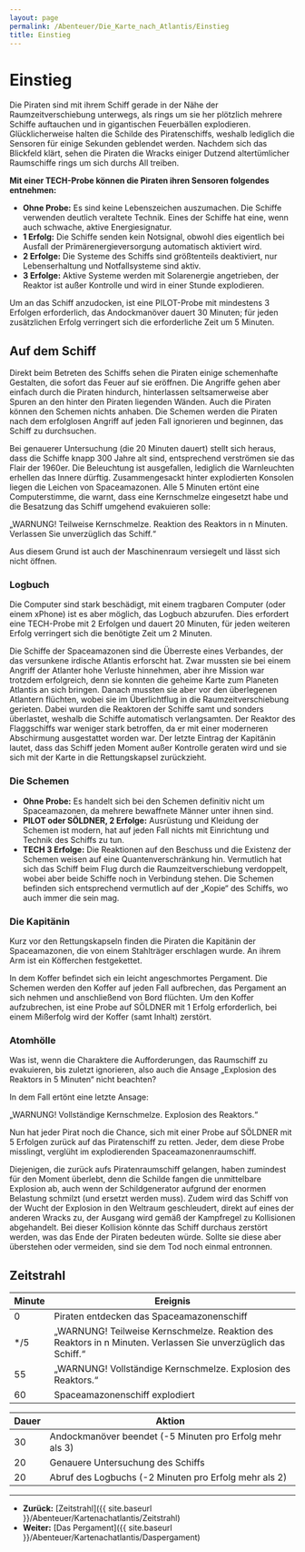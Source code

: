 ```yaml
---
layout: page
permalink: /Abenteuer/Die_Karte_nach_Atlantis/Einstieg
title: Einstieg
---
```


# Einstieg

Die Piraten sind mit ihrem Schiff gerade in der Nähe der Raumzeitverschiebung unterwegs, als rings um sie her plötzlich mehrere Schiffe auftauchen und in gigantischen Feuerbällen explodieren. Glücklicherweise halten die Schilde des Piratenschiffs, weshalb lediglich die Sensoren für einige Sekunden geblendet werden. Nachdem sich das Blickfeld klärt, sehen die Piraten die Wracks einiger Dutzend altertümlicher Raumschiffe rings um sich durchs All treiben.

**Mit einer TECH-Probe können die Piraten ihren Sensoren folgendes entnehmen:**

- **Ohne Probe:** Es sind keine Lebenszeichen auszumachen. Die Schiffe verwenden deutlich veraltete Technik. Eines der Schiffe hat eine, wenn auch schwache, aktive Energiesignatur.
- **1 Erfolg:** Die Schiffe senden kein Notsignal, obwohl dies eigentlich bei Ausfall der Primärenergieversorgung automatisch aktiviert wird.
- **2 Erfolge:** Die Systeme des Schiffs sind größtenteils deaktiviert, nur Lebenserhaltung und Notfallsysteme sind aktiv.
- **3 Erfolge:** Aktive Systeme werden mit Solarenergie angetrieben, der Reaktor ist außer Kontrolle und wird in einer Stunde explodieren.

Um an das Schiff anzudocken, ist eine PILOT-Probe mit mindestens 3 Erfolgen erforderlich, das Andockmanöver dauert 30 Minuten; für jeden zusätzlichen Erfolg verringert sich die erforderliche Zeit um 5 Minuten.

## Auf dem Schiff

Direkt beim Betreten des Schiffs sehen die Piraten einige schemenhafte Gestalten, die sofort das Feuer auf sie eröffnen. Die Angriffe gehen aber einfach durch die Piraten hindurch, hinterlassen seltsamerweise aber Spuren an den hinter den Piraten liegenden Wänden. Auch die Piraten können den Schemen nichts anhaben. Die Schemen werden die Piraten nach dem erfolglosen Angriff auf jeden Fall ignorieren und beginnen, das Schiff zu durchsuchen.

Bei genauerer Untersuchung (die 20 Minuten dauert) stellt sich heraus, dass die Schiffe knapp 300 Jahre alt sind, entsprechend verströmen sie das Flair der 1960er. Die Beleuchtung ist ausgefallen, lediglich die Warnleuchten erhellen das Innere dürftig. Zusammengesackt hinter explodierten Konsolen liegen die Leichen von Spaceamazonen. Alle 5 Minuten ertönt eine Computerstimme, die warnt, dass eine Kernschmelze eingesetzt habe und die Besatzung das Schiff umgehend evakuieren solle:

„WARNUNG! Teilweise Kernschmelze. Reaktion des Reaktors in n Minuten. Verlassen Sie unverzüglich das Schiff.“

Aus diesem Grund ist auch der Maschinenraum versiegelt und lässt sich nicht öffnen.

### Logbuch

Die Computer sind stark beschädigt, mit einem tragbaren Computer (oder einem xPhone) ist es aber möglich, das Logbuch abzurufen. Dies erfordert eine TECH-Probe mit 2 Erfolgen und dauert 20 Minuten, für jeden weiteren Erfolg verringert sich die benötigte Zeit um 2 Minuten.

Die Schiffe der Spaceamazonen sind die Überreste eines Verbandes, der das versunkene irdische Atlantis erforscht hat. Zwar mussten sie bei einem Angriff der Atlanter hohe Verluste hinnehmen, aber ihre Mission war trotzdem erfolgreich, denn sie konnten die geheime Karte zum Planeten Atlantis an sich bringen. Danach mussten sie aber vor den überlegenen Atlantern flüchten, wobei sie im Überlichtflug in die Raumzeitverschiebung gerieten. Dabei wurden die Reaktoren der Schiffe samt und sonders überlastet, weshalb die Schiffe automatisch verlangsamten. Der Reaktor des Flaggschiffs war weniger stark betroffen, da er mit einer moderneren Abschirmung ausgestattet worden war. Der letzte Eintrag der Kapitänin lautet, dass das Schiff jeden Moment außer Kontrolle geraten wird und sie sich mit der Karte in die Rettungskapsel zurückzieht.

### Die Schemen

- **Ohne Probe:** Es handelt sich bei den Schemen definitiv nicht um Spaceamazonen, da mehrere bewaffnete Männer unter ihnen sind.
- **PILOT oder SÖLDNER, 2 Erfolge:** Ausrüstung und Kleidung der Schemen ist modern, hat auf jeden Fall nichts mit Einrichtung und Technik des Schiffs zu tun.
- **TECH 3 Erfolge:** Die Reaktionen auf den Beschuss und die Existenz der Schemen weisen auf eine Quantenverschränkung hin. Vermutlich hat sich das Schiff beim Flug durch die Raumzeitverschiebung verdoppelt, wobei aber beide Schiffe noch in Verbindung stehen. Die Schemen befinden sich entsprechend vermutlich auf der „Kopie“ des Schiffs, wo auch immer die sein mag.

### Die Kapitänin

Kurz vor den Rettungskapseln finden die Piraten die Kapitänin der Spaceamazonen, die von einem Stahlträger erschlagen wurde. An ihrem Arm ist ein Köfferchen festgekettet.

In dem Koffer befindet sich ein leicht angeschmortes Pergament. Die Schemen werden den Koffer auf jeden Fall aufbrechen, das Pergament an sich nehmen und anschließend von Bord flüchten. Um den Koffer aufzubrechen, ist eine Probe auf SÖLDNER mit 1 Erfolg erforderlich, bei einem Mißerfolg wird der Koffer (samt Inhalt) zerstört.

### Atomhölle

Was ist, wenn die Charaktere die Aufforderungen, das Raumschiff zu evakuieren, bis zuletzt ignorieren, also auch die Ansage „Explosion des Reaktors in 5 Minuten“ nicht beachten?

In dem Fall ertönt eine letzte Ansage:

„WARNUNG! Vollständige Kernschmelze. Explosion des Reaktors.“

Nun hat jeder Pirat noch die Chance, sich mit einer Probe auf SÖLDNER mit 5 Erfolgen zurück auf das Piratenschiff zu retten. Jeder, dem diese Probe misslingt, verglüht im explodierenden Spaceamazonenraumschiff.

Diejenigen, die zurück aufs Piratenraumschiff gelangen, haben zumindest für den Moment überlebt, denn die Schilde fangen die unmittelbare Explosion ab, auch wenn der Schildgenerator aufgrund der enormen Belastung schmilzt (und ersetzt werden muss). Zudem wird das Schiff von der Wucht der Explosion in den Weltraum geschleudert, direkt auf eines der anderen Wracks zu, der Ausgang wird gemäß der Kampfregel zu Kollisionen abgehandelt. Bei dieser Kollision könnte das Schiff durchaus zerstört werden, was das Ende der Piraten bedeuten würde. Sollte sie diese aber überstehen oder vermeiden, sind sie dem Tod noch einmal entronnen.

## Zeitstrahl

<table>
<thead>
<tr><th>Minute</th><th>Ereignis</th></tr>
</thead>
<tbody>
<tr><td>0</td><td>Piraten entdecken das Spaceamazonenschiff</td></tr>
<tr><td>*/5</td><td>„WARNUNG! Teilweise Kernschmelze. Reaktion des Reaktors in n Minuten. Verlassen Sie unverzüglich das Schiff.“</td></tr>
<tr><td>55</td><td>„WARNUNG! Vollständige Kernschmelze. Explosion des Reaktors.“</td></tr>
<tr><td>60</td><td>Spaceamazonenschiff explodiert</td></tr>
</tbody>
</table>
<table>
<thead>
<tr><th>Dauer</th><th>Aktion</th></tr>
</thead>
<tbody>
<tr><td>30</td><td>Andockmanöver beendet (-5 Minuten pro Erfolg mehr als 3)</td></tr>
<tr><td>20</td><td>Genauere Untersuchung des Schiffs</td></tr>
<tr><td>20</td><td>Abruf des Logbuchs (-2 Minuten pro Erfolg mehr als 2)</td></tr>
</tbody>
</table>

***
- **Zurück:** [Zeitstrahl]({{ site.baseurl }}/Abenteuer/Kartenachatlantis/Zeitstrahl)
- **Weiter:** [Das Pergament]({{ site.baseurl }}/Abenteuer/Kartenachatlantis/Daspergament)


